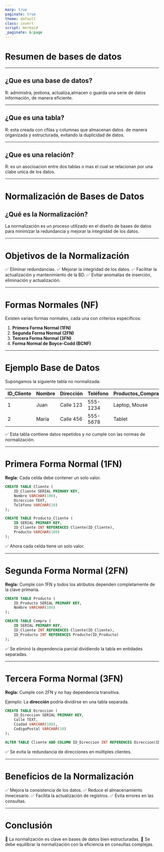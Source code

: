 ```yaml
---
marp: true
paginate: true
theme: dafault
class: invert
script: mermaid
_paginate: &:page
---
```


# Resumen de **bases de datos**

---

## ¿Que es una base de datos?

R:  administra, jestiona, actualiza,almacen o guarda una serie de datos información, de manera eficiente.

---

## ¿Que es una tabla?

 R: esta creada con cfilas y columnas que almacenan datos. de manera organizada y estructurada, evitando la duplicidad de datos.

----

 ## ¿Que es una relación?

 R: es un asocioacion entre dos tablas o mas el cual se relacionan por una clabe unica de los datos.

---



# **Normalización de Bases de Datos**

## ¿Qué es la Normalización?
La normalización es un proceso utilizado en el diseño de bases de datos para minimizar la redundancia y mejorar la integridad de los datos.

---

# **Objetivos de la Normalización**
✅ Eliminar redundancias.
✅ Mejorar la integridad de los datos.
✅ Facilitar la actualización y mantenimiento de la BD.
✅ Evitar anomalías de inserción, eliminación y actualización.

---

# **Formas Normales (NF)**
Existen varias formas normales, cada una con criterios específicos:
1. **Primera Forma Normal (1FN)**
2. **Segunda Forma Normal (2FN)**
3. **Tercera Forma Normal (3FN)**
4. **Forma Normal de Boyce-Codd (BCNF)**

---

# **Ejemplo Base de Datos**
Supongamos la siguiente tabla no normalizada:

| ID_Cliente | Nombre | Dirección       | Teléfono   | Productos_Comprados |
|-----------|--------|----------------|------------|---------------------|
| 1         | Juan   | Calle 123      | 555-1234   | Laptop, Mouse       |
| 2         | María  | Calle 456      | 555-5678   | Tablet              |

✅ Esta tabla contiene datos repetidos y no cumple con las normas de normalización.

---

# **Primera Forma Normal (1FN)**
**Regla:** Cada celda debe contener un solo valor.

```sql
CREATE TABLE Cliente (
    ID_Cliente SERIAL PRIMARY KEY,
    Nombre VARCHAR(100),
    Dirección TEXT,
    Teléfono VARCHAR(20)
);

CREATE TABLE Producto_Cliente (
    ID SERIAL PRIMARY KEY,
    ID_Cliente INT REFERENCES Cliente(ID_Cliente),
    Producto VARCHAR(100)
);
```

✅ Ahora cada celda tiene un solo valor.

---

# **Segunda Forma Normal (2FN)**
**Regla:** Cumple con 1FN y todos los atributos dependen completamente de la clave primaria.

```sql
CREATE TABLE Producto (
    ID_Producto SERIAL PRIMARY KEY,
    Nombre VARCHAR(100)
);

CREATE TABLE Compra (
    ID SERIAL PRIMARY KEY,
    ID_Cliente INT REFERENCES Cliente(ID_Cliente),
    ID_Producto INT REFERENCES Producto(ID_Producto)
);
```

✅ Se eliminó la dependencia parcial dividiendo la tabla en entidades separadas.

---

# **Tercera Forma Normal (3FN)**
**Regla:** Cumple con 2FN y no hay dependencia transitiva.

Ejemplo: La **dirección** podría dividirse en una tabla separada.

```sql
CREATE TABLE Direccion (
    ID_Direccion SERIAL PRIMARY KEY,
    Calle TEXT,
    Ciudad VARCHAR(100),
    CodigoPostal VARCHAR(10)
);

ALTER TABLE Cliente ADD COLUMN ID_Direccion INT REFERENCES Direccion(ID_Direccion);
```

✅ Se evita la redundancia de direcciones en múltiples clientes.

---

# **Beneficios de la Normalización**
✅ Mejora la consistencia de los datos.
✅ Reduce el almacenamiento innecesario.
✅ Facilita la actualización de registros.
✅ Evita errores en las consultas.

---

# **Conclusión**
📌 La normalización es clave en bases de datos bien estructuradas.
📌 Se debe equilibrar la normalización con la eficiencia en consultas complejas.

